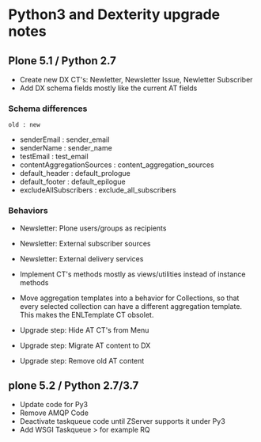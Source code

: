 Python3 and Dexterity upgrade notes
===================================

Plone 5.1 / Python 2.7
----------------------

- Create new DX CT's: Newletter, Newsletter Issue, Newletter Subscriber
- Add DX schema fields mostly like the current AT fields

### Schema differences

    old : new

- senderEmail :  sender_email
- senderName : sender_name
- testEmail : test_email
- contentAggregationSources : content_aggregation_sources
- default_header : default_prologue
- default_footer : default_epilogue
- excludeAllSubscribers : exclude_all_subscribers

### Behaviors

- Newsletter: Plone users/groups as recipients
- Newsletter: External subscriber sources
- Newsletter: External delivery services


- Implement CT's methods mostly as views/utilities instead of instance methods
- Move aggregation templates into a behavior for Collections, so that every selected collection can have a different aggregation template. This makes the ENLTemplate CT obsolet.
- Upgrade step: Hide AT CT's from Menu
- Upgrade step: Migrate AT content to DX
- Upgrade step: Remove old AT content


plone 5.2 / Python 2.7/3.7
--------------------------

- Update code for Py3
- Remove AMQP Code
- Deactivate taskqueue code until ZServer supports it under Py3
- Add WSGI Taskqueue > for example RQ

